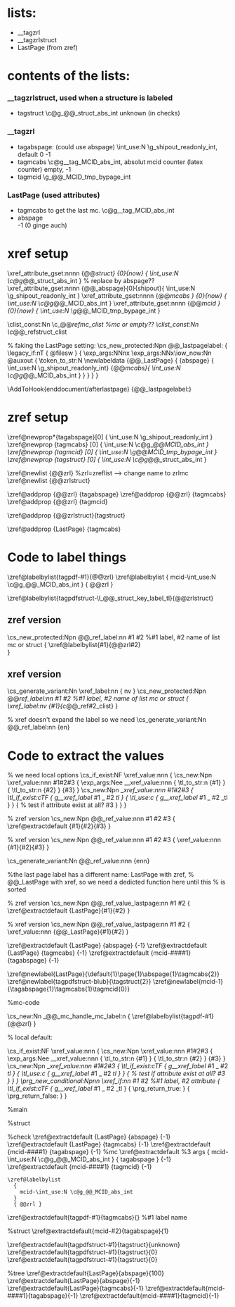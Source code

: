 # lists:
* __tagzrl
* __tagzrlstruct
* LastPage (from zref)

# contents of the lists:
### __tagzrlstruct, used when a structure is labeled

* tagstruct \c@g_@@_struct_abs_int
   unknown (in checks)
### __tagzrl
* tagabspage:  (could use abspage) \int_use:N \g_shipout_readonly_int, default 0
  -1
* tagmcabs     \c@g__tag_MCID_abs_int, absolut mcid counter (latex counter)
  empty, -1
* tagmcid      \g_@@_MCID_tmp_bypage_int

### LastPage (used attributes)
* tagmcabs to get the last mc. \c@g__tag_MCID_abs_int
* abspage   
  -1 (0 ginge auch)

# xref setup
\xref_attribute_gset:nnnn {@@_struct} {0}{now}    { \int_use:N \c@g_@@_struct_abs_int }
% replace by abspage?? 
\xref_attribute_gset:nnnn {@@_abspage}{0}{shipout}{ \int_use:N \g_shipout_readonly_int }
\xref_attribute_gset:nnnn {@@_mcabs } {0}{now}    { \int_use:N \c@g_@@_MCID_abs_int }
\xref_attribute_gset:nnnn {@@_mcid }  {0}{now}    { \int_use:N \g_@@_MCID_tmp_bypage_int }

\clist_const:Nn \c_@@_refmc_clist     %mc or empty??
\clist_const:Nn \c_@@_refstruct_clist

% faking the LastPage setting:
\cs_new_protected:Npn \@@_lastpagelabel:
  {
    \legacy_if:nT { @filesw }
      {
        \exp_args:NNnx \exp_args:NNx\iow_now:Nn \@auxout
           {
             \token_to_str:N \newlabeldata
               {@@_LastPage}
               { 
                 {abspage} { \int_use:N \g_shipout_readonly_int}
                 {@@_mcabs}{ \int_use:N \c@g_@@_MCID_abs_int }
               }
           }
      }
  }

\AddToHook{enddocument/afterlastpage}
 {\@@_lastpagelabel:}

# zref setup
\zref@newprop*{tagabspage}[0] { \int_use:N \g_shipout_readonly_int }
\zref@newprop {tagmcabs}  [0] { \int_use:N \c@g_@@_MCID_abs_int }
\zref@newprop {tagmcid}   [0] { \int_use:N \g_@@_MCID_tmp_bypage_int }
\zref@newprop {tagstruct} [0] { \int_use:N \c@g_@@_struct_abs_int }

\zref@newlist {@@zrl} %zrl=zreflist --> change name to zrlmc
\zref@newlist {@@zrlstruct}

\zref@addprop {@@zrl} {tagabspage}
\zref@addprop {@@zrl} {tagmcabs}
\zref@addprop {@@zrl} {tagmcid}

\zref@addprop {@@zrlstruct}{tagstruct}

\zref@addprop {LastPage} {tagmcabs}


# Code to label things


\zref@labelbylist{tagpdf-#1}{@@zrl}
\zref@labelbylist
  {
    mcid-\int_use:N \c@g_@@_MCID_abs_int
  }
  { @@zrl }

\zref@labelbylist{tagpdfstruct-\l_@@_struct_key_label_tl}{@@zrlstruct}

## zref version
\cs_new_protected:Npn \@@_ref_label:nn #1 #2 %#1 label, #2 name of list mc or struct
  {
     \zref@labelbylist{#1}{@@zrl#2}  
  }
  
## xref version  
\cs_generate_variant:Nn \xref_label:nn { nv }
\cs_new_protected:Npn \@@_ref_label:nn #1 #2 %#1 label, #2 name of list mc or struct
  {
     \xref_label:nv {#1}{c_@@_ref#2_clist}
  }

% xref doesn't expand the label so we need 
\cs_generate_variant:Nn \@@_ref_label:nn {en}

# Code to extract the values

% we need local options
\cs_if_exist:NF \xref_value:nnn 
  {
    \cs_new:Npn \xref_value:nnn #1#2#3
      {
        \exp_args:Nee \__xref_value:nnn { \tl_to_str:n {#1} } { \tl_to_str:n {#2} } {#3}
      }
    \cs_new:Npn \__xref_value:nnn #1#2#3
      {
        \tl_if_exist:cTF { g__xref_label_ #1 _ #2 _tl }
          { \tl_use:c { g__xref_label_ #1 _ #2 _tl } }
          {
            % test if attribute exist at all?
            #3
          }
      }
  }

% zref version
\cs_new:Npn \@@_ref_value:nnn #1 #2 #3
  {
    \zref@extractdefault {#1}{#2}{#3}
  }

% xref version
\cs_new:Npn \@@_ref_value:nnn #1 #2 #3
  {
    \xref_value:nnn {#1}{#2}{#3}
  }

\cs_generate_variant:Nn \@@_ref_value:nnn {enn}

%the last page label has a different name: LastPage with zref,
% @@_LastPage with xref, so we need a dedicted function here until this 
% is sorted

% zref version
\cs_new:Npn \@@_ref_value_lastpage:nn #1 #2
  {
    \zref@extractdefault {LastPage}{#1}{#2}
  }

% xref version
\cs_new:Npn \@@_ref_value_lastpage:nn #1 #2
  {
    \xref_value:nnn {@@_LastPage}{#1}{#2}
  }


\zref@extractdefault
          {LastPage}
          {abspage}
          {-1}
\zref@extractdefault
          {LastPage}
          {tagmcabs}
          {-1}
\zref@extractdefault
          {mcid-####1}
          {tagabspage}
          {-1}



\zref@newlabel{LastPage}{\default{1}\page{1}\abspage{1}\tagmcabs{2}}
\zref@newlabel{tagpdfstruct-blub}{\tagstruct{2}}
\zref@newlabel{mcid-1}{\tagabspage{1}\tagmcabs{1}\tagmcid{0}}


%mc-code


\cs_new:Nn \_@@_mc_handle_mc_label:n
  {
    \zref@labelbylist{tagpdf-#1}{@@zrl}
  }


% local default:

\cs_if_exist:NF \xref_value:nnn 
  {
    \cs_new:Npn \xref_value:nnn #1#2#3
      {
        \exp_args:Nee \__xref_value:nnn { \tl_to_str:n {#1} } { \tl_to_str:n {#2} } {#3}
      }
    \cs_new:Npn \__xref_value:nnn #1#2#3
      {
        \tl_if_exist:cTF { g__xref_label_ #1 _ #2 _tl }
          { \tl_use:c { g__xref_label_ #1 _ #2 _tl } }
          {
            % test if attribute exist at all?
            #3
          }
      }
  }
\prg_new_conditional:Npnn \xref_if:nn #1 #2 %#1 label, #2 attribute
 {
   \tl_if_exist:cTF { g__xref_label_ #1 _ #2 _tl }
     {
       \prg_return_true:
     }
     {
       \prg_return_false:
     } 
 }  

%main


%struct


%check
\zref@extractdefault
          {LastPage}
          {abspage}
          {-1}
\zref@extractdefault
          {LastPage}
          {tagmcabs}
          {-1}
\zref@extractdefault
          {mcid-####1}
          {tagabspage}
          {-1}
        %mc
        \zref@extractdefault %3 args
          {
            mcid-\int_use:N \c@g_@@_MCID_abs_int
          }
          { tagabspage }
          {-1}
                   \zref@extractdefault
                     {mcid-####1}
                     {tagmcid}
                     {-1}

    \zref@labelbylist
      {
        mcid-\int_use:N \c@g_@@_MCID_abs_int
      }
      { @@zrl }

\zref@extractdefault{tagpdf-#1}{tagmcabs}{} %#1 label name

%struct
\zref@extractdefault{mcid-#2}{tagabspage}{1}


\zref@extractdefault{tagpdfstruct-#1}{tagstruct}{unknown}
\zref@extractdefault{tagpdfstruct-#1}{tagstruct}{0}
\zref@extractdefault{tagpdfstruct-#1}{tagstruct}{0}

%tree
\zref@extractdefault{LastPage}{abspage}{100}
\zref@extractdefault{LastPage}{abspage}{-1}
\zref@extractdefault{LastPage}{tagmcabs}{-1}
\zref@extractdefault{mcid-####1}{tagabspage}{-1}
\zref@extractdefault{mcid-####1}{tagmcid}{-1}
